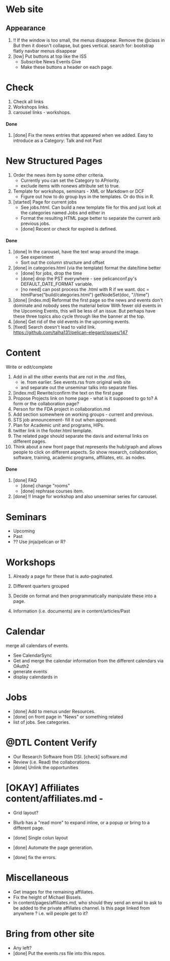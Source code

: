 # Web site

## Appearance
1. !! If the window is too small, the menus disappear.
     Remove the @class in <div class="nav-collapse collapse">
	 But then it doesn't collapse, but goes vertical.
	    search for: bootstrap flatly navbar menus disappear
1. [low] Put buttons at top like the ISS
     + Subscribe  News  Events  Give
     + Make these buttons a header on each page.		

# Check
1. Check all links
1. Workshops links.
1. carousel links - workshops.

#### Done
1. [done] Fix the news entries that appeared when we added.
    Easy to introduce as a Category: Talk and not Past
	

# New Structured Pages
1. Order the news item by some other criteria.
    + Currently you can set the Category to APriority.
    + exclude items with nonews attribute set to true.
1. Template for workshops, seminars  - XML or Markdown or DCF
    + Figure out how to do group bys in the templates. Or do this in R.
1. [started] Page for current jobs
    + See jobs.html.  Can build a new template file for this and just look at the categories named Jobs and either in
    + Format the resulting HTML page better to separate the current anb previous jobs.
    + [done] Recent or check for expired is defined.
	
#### Done	
1. [done] In the carousel, have the text wrap around the image.
    + See experiment
	+ Sort out the column structure and offset
1. [done] in categories.html (via the template) format the date/time better
   + [done] for jobs, drop the time
   + [done] drop the PST everywhere - see pelicanconf.py's DEFAULT_DATE_FORMAT variable.
   + [no need] can post process the .html with R if we want.
      doc = htmlParse("build/categories.html")
	  getNodeSet(doc, "//time")
1. [done] [index.md] Reformat the first page so the news and events don't dominate and nobody sees the
   material below
     With fewer old events in the Upcoming Events, this will be less of an issue.
	 But perhaps have these three topics also cycle through like the banner at the top.
1. [done] Get rid of the old events in the upcoming events.
1. [fixed] Search doesn't lead to valid link.
      https://github.com/talha131/pelican-elegant/issues/147

# Content
Write or edit/complete
1. Add in all the other events that are not in the .md files, 
   + ie. from earlier. See events.rss from original web site
   + and separate out the unseminar talks into separate files.
1. [index.md] Rewrite/confirm the text on the first page
1. Propose Projects link on home page - what is it supposed to go to? A form or the collaboration page?
1. Person for the FDA project in collaboration.md
1. Add section somewhere on working groups - current and previous.
1. STS job announcement- fill it out when approved.
1. Plan for Academic unit and programs, HIPs.
1. twitter link in the footer.html template.
1. The related page should separate the davis and external  links on different pages.
1. Think about a new front page that represents the hub/graph and allows people to click on
   different aspects.
    So show research, collaboration, software, training, academic programs, affiliates, etc. as nodes.

#### Done
1. [done] FAQ
    + [done] change "rooms"
    + [done] rephrase courses item.
1. [done] !! Image for workshop and also unseminar series for carousel.	

# Seminars
   + Upcoming
   + Past
   + ?? Use jinja/pelican or R?
   
# Workshops
1. Already a page for these that is auto-paginated.
1. Different quarters grouped
1. Decide on format and then programmatically manipulate these into a page.
  
1.  Information (i.e. documents) are in  content/articles/Past

# Calendar
merge all calendars of events.
+ See CalendarSync
+ Get and merge the calendar information from the different  calendars via OAuth2
+ generate events
+ display calendards in 


# Jobs
   + [done] Add to menus under Resources.
   + [done] on front page in "News" or something related
   + list of jobs. See categories.

# @DTL Content Verify
   + Our Research Software from DSI.
      [check] software.md
   + Review (i.e. Read) the collaborations.
   + [done] Unlink the opportunities   



# [OKAY] Affiliates  content/affiliates.md -
   + Grid layout?
   + Blurb has a "read more" to expand inline, or a popup or bring to a different page.

   + [done] Single colun layout
   + [done] Automate the page generation.
   + [done] fix the errors.



# Miscellaneous
   + Get images for the remaining affiliates.
   + Fix the height of Michael Bissels.
   + In content/pages/affiliates.md, who should they send an email to ask to be added to the private
  affiliates channel.  Is this page linked from anywhere ? i.e. will people get to it?

# Bring from other site
   + Any left?
   + [done] Put the events.rss file into this repos.



